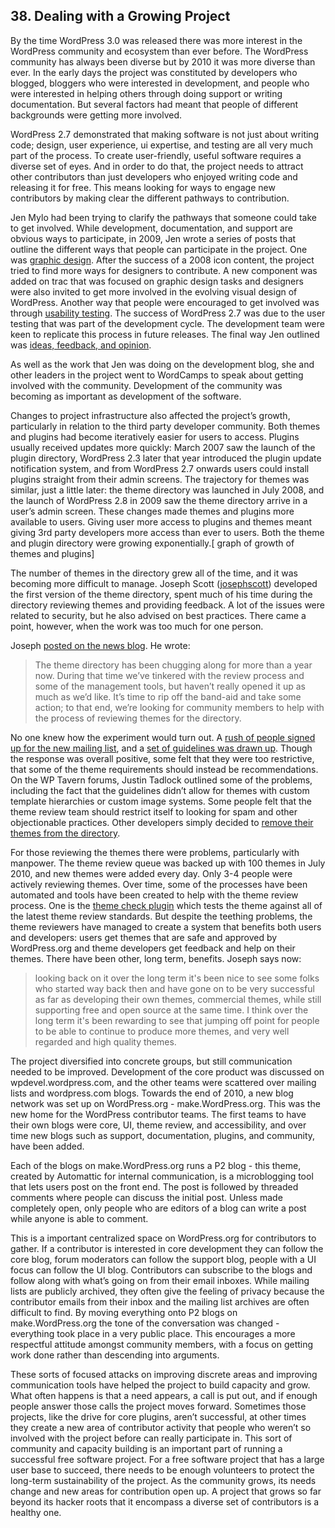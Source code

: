 ## 38. Dealing with a Growing Project

By the time WordPress 3.0 was released there was more interest in the WordPress community and ecosystem than ever before. The WordPress community has always been diverse but by 2010 it was more diverse than ever. In the early days the project was constituted by developers who blogged, bloggers who were interested in development, and people who were interested in helping others through doing support or writing documentation. But several factors had meant that people of different backgrounds were getting more involved.

WordPress 2.7 demonstrated that making software is not just about writing code; design, user experience, ui expertise, and testing are all very much part of the process. To create user-friendly, useful software requires a diverse set of eyes. And in order to do that, the project needs to attract other contributors than just developers who enjoyed writing code and releasing it for free. This means looking for ways to engage new contributors by making clear the different pathways to contribution.

Jen Mylo had been trying to clarify the pathways that someone could take to get involved. While development, documentation, and support are obvious ways to participate, in 2009, Jen wrote a series of posts that outline the different ways that people can participate in the project. One was [graphic design](https://wordpress.org/news/2009/04/contributing-to-wordpress-part-ii-graphic-design/). After the success of a 2008 icon content, the project tried to find more ways for designers to contribute. A new component was added on trac that was focused on graphic design tasks and designers were also invited to get more involved in the evolving visual design of WordPress. Another way that people were encouraged to get involved was through [usability testing](https://wordpress.org/news/2009/05/testing-opps/). The success of WordPress 2.7 was due to the user testing that was part of the development cycle. The development team were keen to replicate this process in future releases. The final way Jen outlined was [ideas, feedback, and opinion](https://wordpress.org/news/2009/05/ideas/). 

As well as the work that Jen was doing on the development blog, she and other leaders in the project went to WordCamps to speak about getting involved with the community. Development of the community was becoming as important as development of the software.

Changes to project infrastructure also affected the project’s growth, particularly in relation to the third party developer community. Both themes and plugins had become iteratively easier for users to access. Plugins usually received updates more quickly: March 2007 saw the launch of the plugin directory, WordPress 2.3 later that year introduced the plugin update notification system, and from WordPress 2.7 onwards users could install plugins straight from their admin screens. The trajectory for themes was similar, just a little later:  the theme directory was launched in July 2008, and the launch of WordPress 2.8 in 2009 saw the theme directory arrive in a user’s admin screen. These changes made themes and plugins more available to users. Giving user more access to plugins and themes meant giving 3rd party developers more access than ever to users. Both the theme and plugin directory were growing exponentially.[ graph of growth of themes and plugins] 

The number of themes in the directory grew all of the time, and it was becoming more difficult to manage. Joseph Scott ([josephscott](https://profiles.wordpress.org/josephscott)) developed the first version of the theme directory, spent much of his time during the directory reviewing themes and providing feedback. A lot of the issues were related to security, but he also advised on best practices. There came a point, however, when the work was too much for one person. 

Joseph [posted on the news blog](https://wordpress.org/news/2010/06/expanding-the-theme-review-experiment/). He wrote: 	

> The theme directory has been chugging along for more than a year now. During that time we’ve tinkered with the review process and some of the management tools, but haven’t really opened it up as much as we’d like. It’s time to rip off the band-aid and take some action; to that end, we’re looking for community members to help with the process of reviewing themes for the directory.	

No one knew how the experiment would turn out. A [rush of people signed up for the new mailing list](http://lists.wordpress.org/pipermail/theme-reviewers/2010-June/), and a [set of guidelines was drawn up](http://codex.wordpress.org/index.php?title=Theme_Review&oldid=91889). Though the response was overall positive, some felt that they were too restrictive, that some of the theme requirements should instead be recommendations. On the WP Tavern forums, Justin Tadlock outlined some of the problems, including the fact that the guidelines didn’t allow for themes with custom template hierarchies or custom image systems. Some people felt that the theme review team should restrict itself to looking for spam and other objectionable practices. Other developers simply decided to [remove their themes from the directory](http://quirm.net/2010/08/27/retiring-themes/).	

For those reviewing the themes there were problems, particularly with manpower. The theme review queue was backed up with 100 themes in July 2010, and new themes were added every day. Only 3-4 people were actively reviewing themes. Over time, some of the processes have been automated and tools have been created to help with the theme review process. One is the [theme check plugin](https://wordpress.org/plugins/theme-check/) which tests the theme against all of the latest theme review standards.	
But despite the teething problems, the theme reviewers have managed to create a system that benefits both users and developers: users get themes that are safe and approved by WordPress.org and theme developers get feedback and help on their themes. There have been other, long term, benefits. Joseph says now:

> looking back on it over the long term it's been nice to see some folks who started way back then and have gone on to be very successful as far as developing their own themes, commercial themes, while still supporting free and open source at the same time.  I think over the long term it's been rewarding to see that jumping off point for people to be able to continue to produce more themes, and very well regarded and high quality themes.

The project diversified into concrete groups, but still communication needed to be improved. Development of the core product was discussed on wpdevel.wordpress.com, and the other teams were scattered over mailing lists and wordpress.com blogs. Towards the end of 2010, a new blog network was set up on WordPress.org - make.WordPress.org. This was the new home for the WordPress contributor teams. The first teams to have their own blogs were core, UI, theme review, and accessibility, and over time new blogs such as support, documentation, plugins, and community, have been added.

Each of the blogs on make.WordPress.org runs a P2 blog - this theme, created by Automattic for internal communication, is a microblogging tool that lets users post on the front end. The post is followed by threaded comments where people can discuss the initial post. Unless made completely open, only people who are editors of a blog can write a post while anyone is able to comment.	

This is a important centralized space on WordPress.org for contributors to gather. If a contributor is interested in core development they can follow the core blog, forum moderators can follow the support blog, people with a UI focus can follow the UI blog. Contributors can subscribe to the blogs and follow along with what’s going on from their email inboxes. While mailing lists are publicly archived, they often give the feeling of privacy because the contributor emails from their inbox and the mailing list archives are often difficult to find. By moving everything onto P2 blogs on make.WordPress.org the tone of the conversation was changed - everything took place in a very public place. This encourages a more respectful attitude amongst community members, with a focus on getting work done rather than descending into arguments.	

These sorts of focused attacks on improving discrete areas and improving communication tools have helped the project to build capacity and grow. What often happens is that a need appears, a call is put out, and if enough people answer those calls the project moves forward. Sometimes those projects, like the drive for core plugins, aren’t successful, at other times they create a new area of contributor activity that people who weren’t so involved with the project before can really participate in. This sort of community and capacity building is an important part of running a successful free software project. For a free software project that has a large user base to succeed, there needs to be enough volunteers to protect the long-term sustainability of the project. As the community grows, its needs change and new areas for contribution open up. A project that grows so far beyond its hacker roots that it encompass a diverse set of contributors is a healthy one.